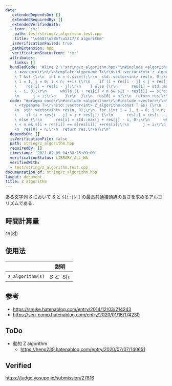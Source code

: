 ```yaml
---
data:
  _extendedDependsOn: []
  _extendedRequiredBy: []
  _extendedVerifiedWith:
  - icon: ':x:'
    path: test/string/z_algorithm.test.cpp
    title: "\u6587\u5B57\u5217/Z algorithm"
  _isVerificationFailed: true
  _pathExtension: hpp
  _verificationStatusIcon: ':x:'
  attributes:
    links: []
  bundledCode: "#line 2 \"string/z_algorithm.hpp\"\n#include <algorithm>\r\n#include\
    \ <vector>\r\n\r\ntemplate <typename T>\r\nstd::vector<int> z_algorithm(const\
    \ T &s) {\r\n  int n = s.size();\r\n  std::vector<int> res(n, 0);\r\n  for (int\
    \ i = 1, j = 0; i < n; ++i) {\r\n    if (i + res[i - j] < j + res[j]) {\r\n  \
    \    res[i] = res[i - j];\r\n    } else {\r\n      res[i] = std::max(j + res[j]\
    \ - i, 0);\r\n      while (i + res[i] < n && s[i + res[i]] == s[res[i]]) ++res[i];\r\
    \n      j = i;\r\n    }\r\n  }\r\n  res[0] = n;\r\n  return res;\r\n}\r\n"
  code: "#pragma once\r\n#include <algorithm>\r\n#include <vector>\r\n\r\ntemplate\
    \ <typename T>\r\nstd::vector<int> z_algorithm(const T &s) {\r\n  int n = s.size();\r\
    \n  std::vector<int> res(n, 0);\r\n  for (int i = 1, j = 0; i < n; ++i) {\r\n\
    \    if (i + res[i - j] < j + res[j]) {\r\n      res[i] = res[i - j];\r\n    }\
    \ else {\r\n      res[i] = std::max(j + res[j] - i, 0);\r\n      while (i + res[i]\
    \ < n && s[i + res[i]] == s[res[i]]) ++res[i];\r\n      j = i;\r\n    }\r\n  }\r\
    \n  res[0] = n;\r\n  return res;\r\n}\r\n"
  dependsOn: []
  isVerificationFile: false
  path: string/z_algorithm.hpp
  requiredBy: []
  timestamp: '2021-02-09 04:38:15+09:00'
  verificationStatus: LIBRARY_ALL_WA
  verifiedWith:
  - test/string/z_algorithm.test.cpp
documentation_of: string/z_algorithm.hpp
layout: document
title: Z algorithm
---
```


ある文字列 $S$ において $S$ と `S[i:|S|]` の最長共通接頭辞の長さを求めるアルゴリズムである．


## 時間計算量

$O(\lvert S \rvert)$


## 使用法

||説明|
|:--:|:--:|
|`z_algorithm(s)`|$S$ と `S[i:|S|]` の最長共通接頭辞の長さ|


## 参考

- https://snuke.hatenablog.com/entry/2014/12/03/214243
- https://sen-comp.hatenablog.com/entry/2020/01/16/174230


## ToDo

- 動的 Z algorithm
  - https://heno239.hatenablog.com/entry/2020/07/07/140651


## Verified

https://judge.yosupo.jp/submission/27816
